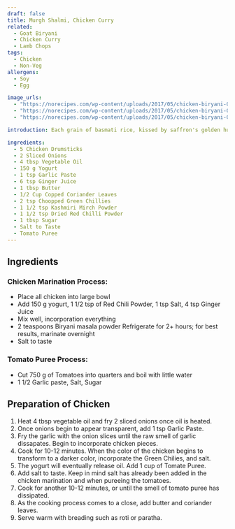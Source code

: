 ```yaml
---
draft: false
title: Murgh Shalmi, Chicken Curry
related:
  - Goat Biryani
  - Chicken Curry
  - Lamb Chops
tags:
  - Chicken
  - Non-Veg
allergens:
  - Soy
  - Egg

image_urls:
  - "https://norecipes.com/wp-content/uploads/2017/05/chicken-biryani-005.jpg"
  - "https://norecipes.com/wp-content/uploads/2017/05/chicken-biryani-005.jpg"
  - "https://norecipes.com/wp-content/uploads/2017/05/chicken-biryani-005.jpg"

introduction: Each grain of basmati rice, kissed by saffron's golden hue, beckons the eager palate. Succulent pieces of tender chicken, marinated to perfection, nestle amidst the tapestry of flavors, their juices melding with the rice to create a symphony of taste. With each delicate bite, a burst of complexity ensues—cumin and coriander impart earthy undertones, while cloves and cardamom weave a subtle warmth. The heat of green chili and the tang of lemon elevate the dish, creating a harmonious balance that ignites the taste buds.

ingredients:
  - 5 Chicken Drumsticks
  - 2 Sliced Onions
  - 4 tbsp Vegetable Oil
  - 150 g Yogurt
  - 1 tsp Garlic Paste
  - 6 tsp Ginger Juice
  - 1 tbsp Butter
  - 1/2 Cup Copped Coriander Leaves
  - 2 tsp Choopped Green Chillies
  - 1 1/2 tsp Kashmiri Mirch Powder
  - 1 1/2 tsp Dried Red Chilli Powder
  - 1 tbsp Sugar
  - Salt to Taste
  - Tomato Puree
---
```


## Ingredients

### Chicken Marination Process:

- Place all chicken into large bowl
- Add 150 g yogurt, 1 1/2 tsp of Red Chili Powder, 1 tsp Salt, 4 tsp Ginger Juice
- Mix well, incorporation everything
- 2 teaspoons Biryani masala powder Refrigerate for 2+ hours; for best results, marinate overnight
- Salt to taste

### Tomato Puree Process:

- Cut 750 g of Tomatoes into quarters and boil with little water
- 1 1/2 Garlic paste, Salt, Sugar



## Preparation of Chicken

1. Heat 4 tbsp vegetable oil and fry 2 sliced onions once oil is heated.
2. Once onions begin to appear transparent, add 1 tsp Garlic Paste.
3. Fry the garlic with the onion slices until the raw smell of garlic dissapates. Begin to incorporate chicken pieces.
4. Cook for 10-12 minutes. When the color of the chicken begins to transform to a darker color, incorporate the Green Chilies, and salt.
5. The yogurt will eventually release oil. Add 1 cup of Tomate Puree.
6. Add salt to taste. Keep in mind salt has already been added in the chicken marination and when pureeing the tomatoes.
7. Cook for another 10-12 minutes, or until the smell of tomato puree has dissipated. 
8. As the cooking process comes to a close, add butter and coriander leaves.
8. Serve warm with breading such as roti or paratha.


